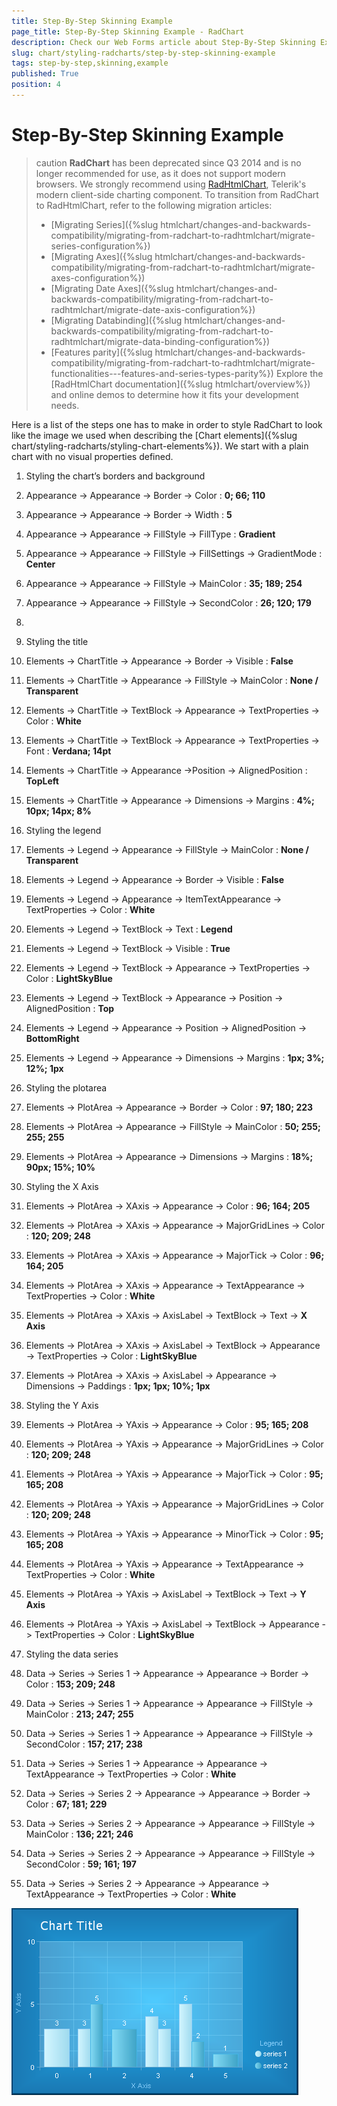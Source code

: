 ```yaml
---
title: Step-By-Step Skinning Example
page_title: Step-By-Step Skinning Example - RadChart
description: Check our Web Forms article about Step-By-Step Skinning Example.
slug: chart/styling-radcharts/step-by-step-skinning-example
tags: step-by-step,skinning,example
published: True
position: 4
---
```


# Step-By-Step Skinning Example

>caution **RadChart** has been deprecated since Q3 2014 and is no longer recommended for use, as it does not support modern browsers. We strongly recommend using [RadHtmlChart](https://www.telerik.com/products/aspnet-ajax/html-chart.aspx), Telerik's modern client-side charting component. 
>To transition from RadChart to RadHtmlChart, refer to the following migration articles:
> - [Migrating Series]({%slug htmlchart/changes-and-backwards-compatibility/migrating-from-radchart-to-radhtmlchart/migrate-series-configuration%})
> - [Migrating Axes]({%slug htmlchart/changes-and-backwards-compatibility/migrating-from-radchart-to-radhtmlchart/migrate-axes-configuration%})
> - [Migrating Date Axes]({%slug htmlchart/changes-and-backwards-compatibility/migrating-from-radchart-to-radhtmlchart/migrate-date-axis-configuration%})
> - [Migrating Databinding]({%slug htmlchart/changes-and-backwards-compatibility/migrating-from-radchart-to-radhtmlchart/migrate-data-binding-configuration%})
> - [Features parity]({%slug htmlchart/changes-and-backwards-compatibility/migrating-from-radchart-to-radhtmlchart/migrate-functionalities---features-and-series-types-parity%})
>Explore the [RadHtmlChart documentation]({%slug htmlchart/overview%}) and online demos to determine how it fits your development needs.

Here is a list of the steps one has to make in order to style RadChart to look like the image we used when describing the [Chart elements]({%slug chart/styling-radcharts/styling-chart-elements%}). We start with a plain chart with no visual properties defined.

1. Styling the chart’s borders and background

1. Appearance -> Appearance -> Border -> Color : **0; 66; 110**

1. Appearance -> Appearance -> Border -> Width : **5**

1. Appearance -> Appearance -> FillStyle -> FillType : **Gradient**

1. Appearance -> Appearance -> FillStyle -> FillSettings -> GradientMode : **Center**

1. Appearance -> Appearance -> FillStyle -> MainColor : **35; 189; 254**

1. Appearance -> Appearance -> FillStyle -> SecondColor : **26; 120; 179**

1. 

1. Styling the title

1. Elements -> ChartTitle -> Appearance -> Border -> Visible : **False**

1. Elements -> ChartTitle -> Appearance -> FillStyle -> MainColor : **None / Transparent**

1. Elements -> ChartTitle -> TextBlock -> Appearance -> TextProperties -> Color : **White**

1. Elements -> ChartTitle -> TextBlock -> Appearance -> TextProperties -> Font : **Verdana; 14pt**

1. Elements -> ChartTitle -> Appearance ->Position -> AlignedPosition : **TopLeft**

1. Elements -> ChartTitle -> Appearance -> Dimensions -> Margins : **4%; 10px; 14px; 8%**

1. Styling the legend

1. Elements -> Legend -> Appearance -> FillStyle -> MainColor : **None / Transparent**

1. Elements -> Legend -> Appearance -> Border -> Visible : **False**

1. Elements -> Legend -> Appearance -> ItemTextAppearance -> TextProperties -> Color : **White**

1. Elements -> Legend -> TextBlock -> Text : **Legend**

1. Elements -> Legend -> TextBlock -> Visible : **True**

1. Elements -> Legend -> TextBlock -> Appearance -> TextProperties -> Color : **LightSkyBlue**

1. Elements -> Legend -> TextBlock -> Appearance -> Position -> AlignedPosition : **Top**

1. Elements -> Legend -> Appearance -> Position -> AlignedPosition -> **BottomRight**

1. Elements -> Legend -> Appearance -> Dimensions -> Margins : **1px; 3%; 12%; 1px**

1. Styling the plotarea

1. Elements -> PlotArea -> Appearance -> Border -> Color : **97; 180; 223**

1. Elements -> PlotArea -> Appearance -> FillStyle -> MainColor : **50; 255; 255; 255**

1. Elements -> PlotArea -> Appearance -> Dimensions -> Margins : **18%; 90px; 15%; 10%**

1. Styling the X Axis

1. Elements -> PlotArea -> XAxis -> Appearance -> Color : **96; 164; 205**

1. Elements -> PlotArea -> XAxis -> Appearance -> MajorGridLines -> Color : **120; 209; 248**

1. Elements -> PlotArea -> XAxis -> Appearance -> MajorTick -> Color : **96; 164; 205**

1. Elements -> PlotArea -> XAxis -> Appearance -> TextAppearance -> TextProperties -> Color : **White**

1. Elements -> PlotArea -> XAxis -> AxisLabel -> TextBlock -> Text -> **X Axis**

1. Elements -> PlotArea -> XAxis -> AxisLabel -> TextBlock -> Appearance -> TextProperties -> Color : **LightSkyBlue**

1. Elements -> PlotArea -> XAxis -> AxisLabel -> Appearance -> Dimensions -> Paddings : **1px; 1px; 10%; 1px**

1. Styling the Y Axis

1. Elements -> PlotArea -> YAxis -> Appearance -> Color : **95; 165; 208**

1. Elements -> PlotArea -> YAxis -> Appearance -> MajorGridLines -> Color : **120; 209; 248**

1. Elements -> PlotArea -> YAxis -> Appearance -> MajorTick -> Color : **95; 165; 208**

1. Elements -> PlotArea -> YAxis -> Appearance -> MajorGridLines -> Color : **120; 209; 248**

1. Elements -> PlotArea -> YAxis -> Appearance -> MinorTick -> Color : **95; 165; 208**

1. Elements -> PlotArea -> YAxis -> Appearance -> TextAppearance -> TextProperties -> Color : **White**

1. Elements -> PlotArea -> YAxis -> AxisLabel -> TextBlock -> Text -> **Y Axis**

1. Elements -> PlotArea -> YAxis -> AxisLabel -> TextBlock -> Appearance -> TextProperties -> Color : **LightSkyBlue**

1. Styling the data series

1. Data -> Series -> Series 1 -> Appearance -> Appearance -> Border -> Color : **153; 209; 248**

1. Data -> Series -> Series 1 -> Appearance -> Appearance -> FillStyle -> MainColor : **213; 247; 255**

1. Data -> Series -> Series 1 -> Appearance -> Appearance -> FillStyle -> SecondColor : **157; 217; 238**

1. Data -> Series -> Series 1 -> Appearance -> Appearance -> TextAppearance -> TextProperties -> Color : **White**

1. Data -> Series -> Series 2 -> Appearance -> Appearance -> Border -> Color : **67; 181; 229**

1. Data -> Series -> Series 2 -> Appearance -> Appearance -> FillStyle -> MainColor : **136; 221; 246**

1. Data -> Series -> Series 2 -> Appearance -> Appearance -> FillStyle -> SecondColor : **59; 161; 197**

1. Data -> Series -> Series 2 -> Appearance -> Appearance -> TextAppearance -> TextProperties -> Color : **White**

![](images/radchart-stylingcharts002.png)
